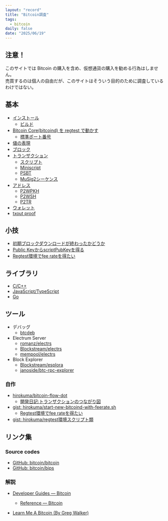 ```yaml
---
layout: "record"
title: "Bitcoin調査"
tags:
  - bitcoin
daily: false
date: "2025/06/19"
---
```


## 注意！

このサイトでは Bitcoin の購入を含め、仮想通貨の購入を勧める行為はしません。  
売買するのは個人の自由だが、このサイトはそういう目的のために調査しているわけではない。

## 基本

* [インストール](01_basics/install.md)
  * [ビルド](01_basics/build.md)
* [Bitcoin Core(bitcoind) を regtest で動かす](01_basics/bitcoind.md)
  * [標準ポート番号](01_basics/port.md)
* [値の表現](01_basics/value.md)
* [ブロック](01_basics/blocks.md)
* [トランザクション](01_basics/transactions.md)
  * [スクリプト](01_basics/script.md)
  * [Miniscript](01_basics/miniscript.md)
  * [PSBT](01_basics/psbt.md)
  * [MuSig2シーケンス](musig/musig2_sequence.md)
* [アドレス](01_basics/address.md)
  * [P2WPKH](02_bip/p2wpkh.md)
  * [P2WSH](02_bip/p2wsh.md)
  * [P2TR](02_bip/p2tr.md)
* [ウォレット](01_basics/wallet.md)
* [txout proof](01_basics/txoutproof.md)

## 小技

* [初期ブロックダウンロードが終わったかどうか](03_tips/initialdownloaded.md)
* [Public KeyからscriptPubKeyを得る](03_tips/pubkey2scriptpubkey.md)
* [Regtest環境でfee rateを得たい](03_tips/regtest-feerate.md)

## ライブラリ

* [C/C++](library/clang.md)
* [JavaScript/TypeScript](library/js.md)
* [Go](library/go.md)

## ツール

* デバッグ
  * [btcdeb](tools/btcdeb.md)
* Electrum Server
  * [romanz/electrs](tools/electrs.md)
  * [Blockstream/electrs](tools/electrs-bs.md)
  * [mempool/electrs](tools/electrs-ms.md)
* Block Explorer
  * [Blockstream/esplora](tools/esplora.md)
  * [janoside/btc-rpc-explorer](tools/btc-rpc-explorer.md)

### 自作

* [hirokuma/bitcoin-flow-dot](https://github.com/hirokuma/bitcoin-flow-dot/tree/f7665b37d6811d780e439a67ad7b2735a36d560e)
  * [開発日記:トランザクションのつながり図](/2025/06/20250615-btc.html)
* [gist: hirokuma/start-new-bitcoind-with-feerate.sh](https://gist.github.com/4feb14eea9ccccd0e2d42e8c90d434c6.git)
  * [Regtest環境でfee rateを得たい](03_tips/regtest-feerate.md)
* [gist: hirokuma/regtest環境スクリプト類](https://gist.github.com/hirokuma/6a8d1553a813fa569599d5b0f54f722a)

## リンク集

### Source codes

* [GitHub: bitcoin/bitcoin](https://github.com/bitcoin/bitcoin)
* [GitHub: bitcoin/bips](https://github.com/bitcoin/bips)

### 解説

* [Developer Guides — Bitcoin](https://developer.bitcoin.org/devguide/)
  * [Reference — Bitcoin](https://developer.bitcoin.org/reference/)

* [Learn Me A Bitcoin (By Greg Walker)](https://learnmeabitcoin.com/)
